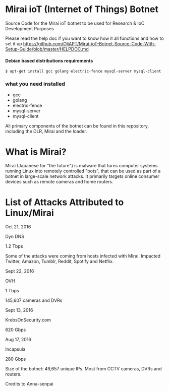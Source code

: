 # Mirai ioT (Internet of Things) Botnet
Source Code for the Mirai ioT botnet to be used for Research & IoC Development Purposes

Please read the help doc if you want to know how it all functions and how to set it up
https://github.com/OliAPT/Mirai-ioT-Botnet-Source-Code-With-Setup-Guide/blob/master/HELPDOC.md

#### Debian based distributions requirements

`$ apt-get install gcc golang electric-fence mysql-server mysql-client`

### what you need installed

* gcc
* golang
* electric-fence
* mysql-server
* mysql-client


All primary components of the botnet can be found in this repository, including the DLR, Mirai and the loader.

# What is Mirai?
Mirai (Japanese for "the future") is malware that turns computer systems running Linux into remotely controlled "bots", that can be used as part of a botnet in large-scale network attacks. It primarily targets online consumer devices such as remote cameras and home routers.

# List of Attacks Attributed to Linux/Mirai


Oct 21, 2016

Dyn DNS

1.2 Tbps

Some of the attacks were coming from hosts infected with Mirai. Impacted Twitter, Amazon, Tumblr, Reddit, Spotify and Netflix. 

Sept 22, 2016

OVH

1 Tbps

145,607 cameras and DVRs

Sept 13, 2016

KrebsOnSecurity.com

620 Gbps

Aug 17, 2016

Incapsula

280 Gbps

Size of the botnet: 49,657 unique IPs. Most from CCTV cameras, DVRs and routers.

Credits to Anna-senpai 
